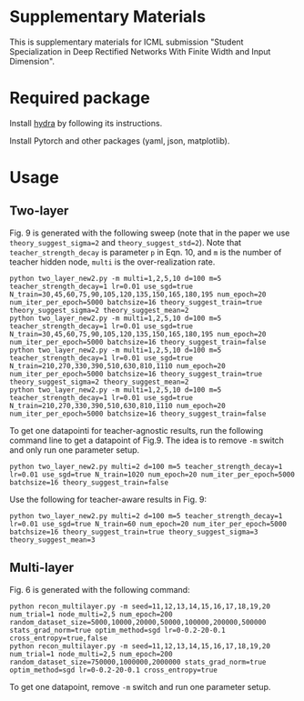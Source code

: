 # Supplementary Materials
This is supplementary materials for ICML submission "Student Specialization in Deep Rectified Networks With Finite Width and Input Dimension". 

# Required package
Install [hydra](https://github.com/facebookresearch/hydra) by following its instructions.

Install Pytorch and other packages (yaml, json, matplotlib). 


# Usage

## Two-layer

Fig. 9 is generated with the following sweep (note that in the paper we use `theory_suggest_sigma=2` and `theory_suggest_std=2`). Note that `teacher_strength_decay` is parameter `p` in Eqn. 10, and `m` is the number of teacher hidden node, `multi` is the over-realization rate.

```
python two_layer_new2.py -m multi=1,2,5,10 d=100 m=5 teacher_strength_decay=1 lr=0.01 use_sgd=true N_train=30,45,60,75,90,105,120,135,150,165,180,195 num_epoch=20 num_iter_per_epoch=5000 batchsize=16 theory_suggest_train=true theory_suggest_sigma=2 theory_suggest_mean=2
python two_layer_new2.py -m multi=1,2,5,10 d=100 m=5 teacher_strength_decay=1 lr=0.01 use_sgd=true N_train=30,45,60,75,90,105,120,135,150,165,180,195 num_epoch=20 num_iter_per_epoch=5000 batchsize=16 theory_suggest_train=false
python two_layer_new2.py -m multi=1,2,5,10 d=100 m=5 teacher_strength_decay=1 lr=0.01 use_sgd=true N_train=210,270,330,390,510,630,810,1110 num_epoch=20 num_iter_per_epoch=5000 batchsize=16 theory_suggest_train=true theory_suggest_sigma=2 theory_suggest_mean=2
python two_layer_new2.py -m multi=1,2,5,10 d=100 m=5 teacher_strength_decay=1 lr=0.01 use_sgd=true N_train=210,270,330,390,510,630,810,1110 num_epoch=20 num_iter_per_epoch=5000 batchsize=16 theory_suggest_train=false
```

To get one datapointi for teacher-agnostic results, run the following command line to get a datapoint of Fig.9. The idea is to remove `-m` switch and only run one parameter setup. 

```
python two_layer_new2.py multi=2 d=100 m=5 teacher_strength_decay=1 lr=0.01 use_sgd=true N_train=1020 num_epoch=20 num_iter_per_epoch=5000 batchsize=16 theory_suggest_train=false
```

Use the following for teacher-aware results in Fig. 9: 

```
python two_layer_new2.py multi=2 d=100 m=5 teacher_strength_decay=1 lr=0.01 use_sgd=true N_train=60 num_epoch=20 num_iter_per_epoch=5000 batchsize=16 theory_suggest_train=true theory_suggest_sigma=3 theory_suggest_mean=3
```


## Multi-layer

Fig. 6 is generated with the following command:

```
python recon_multilayer.py -m seed=11,12,13,14,15,16,17,18,19,20 num_trial=1 node_multi=2,5 num_epoch=200 random_dataset_size=5000,10000,20000,50000,100000,200000,500000 stats_grad_norm=true optim_method=sgd lr=0-0.2-20-0.1 cross_entropy=true,false
python recon_multilayer.py -m seed=11,12,13,14,15,16,17,18,19,20 num_trial=1 node_multi=2,5 num_epoch=200 random_dataset_size=750000,1000000,2000000 stats_grad_norm=true optim_method=sgd lr=0-0.2-20-0.1 cross_entropy=true

```

To get one datapoint, remove `-m` switch and run one parameter setup. 

